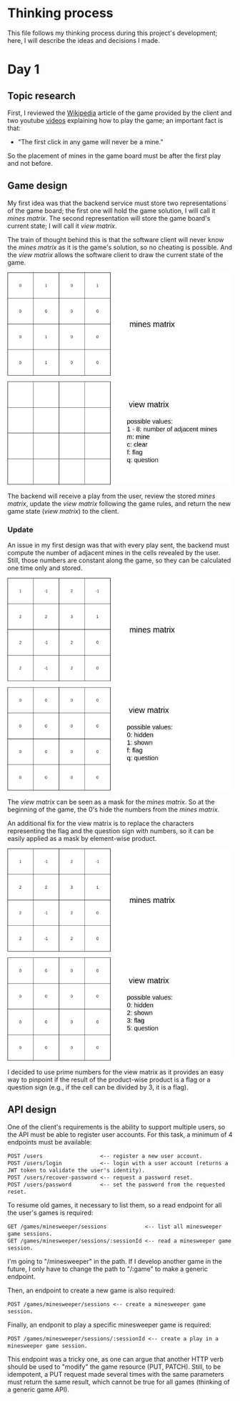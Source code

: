 # Thinking process

This file follows my thinking process during this project's development; here, I will describe the ideas and decisions I made.

# Day 1

## Topic research

First, I reviewed the [Wikipedia](<https://en.wikipedia.org/wiki/Minesweeper_(video_game)>) article of the game provided by the client and two youtube [videos](https://youtu.be/7B85WbEiYf4) explaining how to play the game; an important fact is that:

- "The first click in any game will never be a mine."

So the placement of mines in the game board must be after the first play and not before.

## Game design

My first idea was that the backend service must store two representations of the game board; the first one will hold the game solution, I will call it _mines matrix_. The second representation will store the game board's current state; I will call it _view matrix_.

The train of thought behind this is that the software client will never know the _mines matrix_ as it is the game's solution, so no cheating is possible. And the _view matrix_ allows the software client to draw the current state of the game.

![matrices](assets/matrices.png)

The backend will receive a play from the user, review the stored _mines matrix_, update the _view matrix_ following the game rules, and return the new game state (_view matrix_) to the client.

### Update

An issue in my first design was that with every play sent, the backend must compute the number of adjacent mines in the cells revealed by the user. Still, those numbers are constant along the game, so they can be calculated one time only and stored.

![matrices updated](assets/matrices-2.png)

The _view matrix_ can be seen as a mask for the _mines matrix_. So at the beginning of the game, the 0's hide the numbers from the _mines matrix_.

An additional fix for the view matrix is to replace the characters representing the flag and the question sign with numbers, so it can be easily applied as a mask by element-wise product.

![matrices updated](assets/matrices-3.png)

I decided to use prime numbers for the view matrix as it provides an easy way to pinpoint if the result of the product-wise product is a flag or a question sign (e.g., if the cell can be divided by 3, it is a flag).

## API design

One of the client's requirements is the ability to support multiple users, so the API must be able to register user accounts. For this task, a minimum of 4 endpoints must be available:

```
POST /users                  <-- register a new user account.
POST /users/login            <-- login with a user account (returns a JWT token to validate the user's identity).
POST /users/recover-password <-- request a password reset.
POST /users/password         <-- set the password from the requested reset.
```

To resume old games, it necessary to list them, so a read endpoint for all the user's games is required:

```
GET /games/minesweeper/sessions            <-- list all minesweeper game sessions.
GET /games/minesweeper/sessions/:sessionId <-- read a minesweeper game session.

```

I'm going to "/minesweeper" in the path. If I develop another game in the future, I only have to change the path to "/:game" to make a generic endpoint.

Then, an endpoint to create a new game is also required:

```
POST /games/minesweeper/sessions <-- create a minesweeper game session.

```

Finally, an endponit to play a specific minesweeper game is required:

```
POST /games/minesweeper/sessions/:sessionId <-- create a play in a minesweeper game session.

```

This endpoint was a tricky one, as one can argue that another HTTP verb should be used to "modify" the game resource (PUT, PATCH). Still, to be idempotent, a PUT request made several times with the same parameters must return the same result, which cannot be true for all games (thinking of a generic game API).
